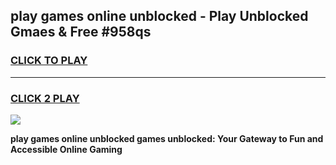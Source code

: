 
## play games online unblocked - Play Unblocked Gmaes & Free #958qs
<h3>
<a href="https://news.freeplayer.one?title=play_games_online_unblocked&ref=27F">CLICK TO PLAY</a></h3>
<hr>

<h3>
<a href="https://news.freeplayer.one?title=play_games_online_unblocked&ref=27F">CLICK 2 PLAY</a>
  
</h3>

<a href="https://news.freeplayer.one?title=play_games_online_unblocked&ref=27F/"><img src="https://clearcache.store/games.png"></a>


**play games online unblocked games unblocked: Your Gateway to Fun and Accessible Online Gaming**
